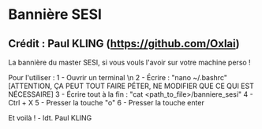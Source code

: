 # Bannière SESI
## Crédit : Paul KLING (https://github.com/Oxlai)

La bannière du master SESI, si vous vouls l'avoir sur votre machine perso !

Pour l'utiliser :
1 - Ouvrir un terminal \n
2 - Écrire : "nano ~/.bashrc" [ATTENTION, ÇA PEUT TOUT FAIRE PÉTER, NE MODIFIER QUE CE QUI EST NÉCESSAIRE]
3 - Écrire tout à la fin : "cat <path_to_file>/banniere_sesi"
4 - Ctrl + X
5 - Presser la touche "o"
6 - Presser la touche enter

Et voilà ! - ldt. Paul KLING
